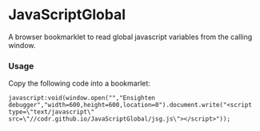 JavaScriptGlobal
================

A browser bookmarklet to read global javascript variables from the calling window. 

### Usage
Copy the following code into a bookmarlet:

    javascript:void(window.open("","Ensighten debugger","width=600,height=600,location=0").document.write("<script type=\"text/javascript\" src=\"//codr.github.io/JavaScriptGlobal/jsg.js\"></script>"));
